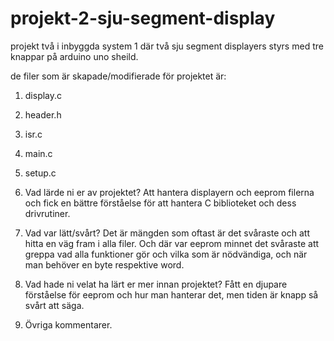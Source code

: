 # projekt-2-sju-segment-display
projekt två i inbyggda system 1 där två sju segment displayers styrs med tre knappar på arduino uno sheild. 

de filer som är skapade/modifierade för projektet är:
1. display.c
2. header.h
3. isr.c
4. main.c
5. setup.c

1. Vad lärde ni er av projektet?
  Att hantera displayern och eeprom filerna och fick en bättre förståelse för att hantera C biblioteket och dess drivrutiner.
  
2. Vad var lätt/svårt? 
  Det är mängden som oftast är det svåraste och att hitta en väg fram i alla filer. Och där var eeprom minnet det svåraste
  att greppa vad alla funktioner gör och vilka som är nödvändiga, och när man behöver en byte respektive word.  
  
3. Vad hade ni velat ha lärt er mer innan projektet? 
  Fått en djupare förståelse för eeprom och hur man hanterar det, men tiden är knapp så svårt att säga.
  
4. Övriga kommentarer. 
    
